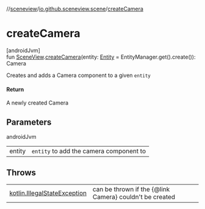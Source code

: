 //[sceneview](../../index.md)/[io.github.sceneview.scene](index.md)/[createCamera](create-camera.md)

# createCamera

[androidJvm]\
fun [SceneView](../io.github.sceneview/-scene-view/index.md).[createCamera](create-camera.md)(entity: [Entity](../io.github.sceneview/index.md#1934583341%2FClasslikes%2F-1571379623) = EntityManager.get().create()): Camera

Creates and adds a Camera component to a given `entity`

#### Return

A newly created Camera

## Parameters

androidJvm

| | |
|---|---|
| entity | `entity` to add the camera component to |

## Throws

| | |
|---|---|
| [kotlin.IllegalStateException](https://kotlinlang.org/api/latest/jvm/stdlib/kotlin/-illegal-state-exception/index.html) | can be thrown if the {@link Camera} couldn't be created |

